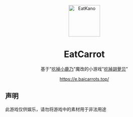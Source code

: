 <p align="center">
  <a href="https://e.baicarrots.top/"><img src="https://i.328888.xyz/2023/01/30/jqH9x.png?raw=true" width="100" height="100" alt="EatKano"></a>
</p>
<div align="center">


# EatCarrot

基于"[吃掉小鹿乃](https://github.com/SK-415/BecomeTortoise)"魔改的小游戏"[吃掉胡萝贝](https://e.baicarrots.top/)"

https://e.baicarrots.top/

</div>


## 声明

此游戏仅供娱乐，请勿将游戏中的素材用于非法用途
